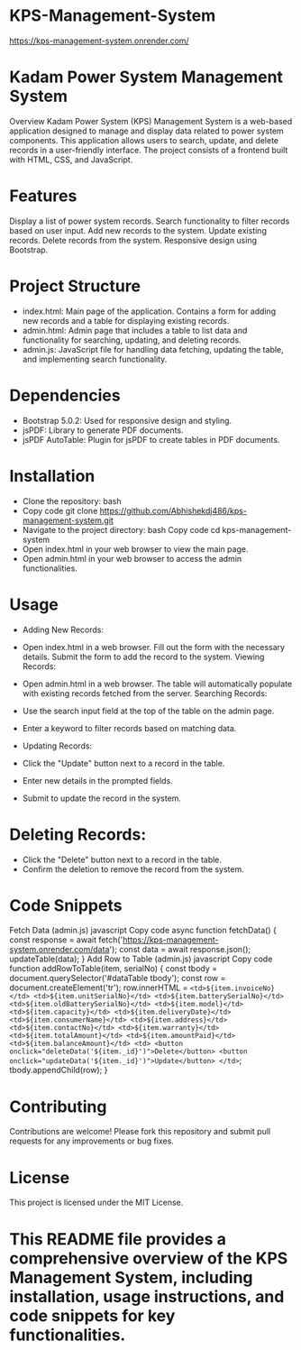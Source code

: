 # KPS-Management-System
https://kps-management-system.onrender.com/
# Kadam Power System Management System
Overview
Kadam Power System (KPS) Management System is a web-based application designed to manage and display data related to power system components. This application allows users to search, update, and delete records in a user-friendly interface. The project consists of a frontend built with HTML, CSS, and JavaScript.

# Features
Display a list of power system records.
Search functionality to filter records based on user input.
Add new records to the system.
Update existing records.
Delete records from the system.
Responsive design using Bootstrap.
# Project Structure
* index.html: Main page of the application. Contains a form for adding new records and a table for displaying existing records.
* admin.html: Admin page that includes a table to list data and functionality for searching, updating, and deleting records.
* admin.js: JavaScript file for handling data fetching, updating the table, and implementing search functionality.
# Dependencies
* Bootstrap 5.0.2: Used for responsive design and styling.
* jsPDF: Library to generate PDF documents.
* jsPDF AutoTable: Plugin for jsPDF to create tables in PDF documents.
# Installation
* Clone the repository:
bash
* Copy code
git clone https://github.com/Abhishekdj486/kps-management-system.git
* Navigate to the project directory:
bash
Copy code
cd kps-management-system
* Open index.html in your web browser to view the main page.
* Open admin.html in your web browser to access the admin functionalities.
# Usage
* Adding New Records:

* Open index.html in a web browser.
Fill out the form with the necessary details.
Submit the form to add the record to the system.
Viewing Records:

* Open admin.html in a web browser.
The table will automatically populate with existing records fetched from the server.
Searching Records:

* Use the search input field at the top of the table on the admin page.
* Enter a keyword to filter records based on matching data.
* Updating Records:

* Click the "Update" button next to a record in the table.
* Enter new details in the prompted fields.
* Submit to update the record in the system.
# Deleting Records:

* Click the "Delete" button next to a record in the table.
* Confirm the deletion to remove the record from the system.
# Code Snippets
Fetch Data (admin.js)
javascript
Copy code
async function fetchData() {
    const response = await fetch('https://kps-management-system.onrender.com/data');
    const data = await response.json();
    updateTable(data);
}
Add Row to Table (admin.js)
javascript
Copy code
function addRowToTable(item, serialNo) {
    const tbody = document.querySelector('#dataTable tbody');
    const row = document.createElement('tr');
    row.innerHTML = `
        <td>${item.invoiceNo}</td>
        <td>${item.unitSerialNo}</td>
        <td>${item.batterySerialNo}</td>
        <td>${item.oldBatterySerialNo}</td>
        <td>${item.model}</td>
        <td>${item.capacity}</td>
        <td>${item.deliveryDate}</td>
        <td>${item.consumerName}</td>
        <td>${item.address}</td>
        <td>${item.contactNo}</td>
        <td>${item.warranty}</td>
        <td>${item.totalAmount}</td>
        <td>${item.amountPaid}</td>
        <td>${item.balanceAmount}</td>
        <td>
            <button onclick="deleteData('${item._id}')">Delete</button>
            <button onclick="updateData('${item._id}')">Update</button>
        </td>
    `;
    tbody.appendChild(row);
}
# Contributing
Contributions are welcome! Please fork this repository and submit pull requests for any improvements or bug fixes.

# License
This project is licensed under the MIT License.

# This README file provides a comprehensive overview of the KPS Management System, including installation, usage instructions, and code snippets for key functionalities.
